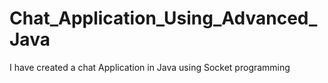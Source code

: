 # Chat_Application_Using_Advanced_Java
 I have created a chat Application in Java using Socket programming
